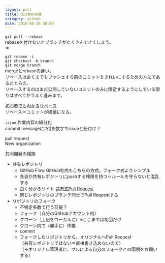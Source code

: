 ```yaml
---
layout: post
title: Git共同作業
category: github
date: 2016-08-26 00:00
---
```

`git pull --rebase`  
rebaseを付けないとブランチがたくさんできてしまう。  
⇒  
  
`git rebase -i`  
`git checkout -b branch`  
`git merge branch`  
mergeとrebaseの違い。  
リベースはあくまでもプッシュする前のコミットをきれいにするための方法であるととらえ、  
リベースするのはまだ公開していないコミットのみに限定するようにしている限りはすべてがうまく進みます。  

[初心者でもわかるリベース](http://liginc.co.jp/web/tool/79390)  
リベース＝コミットが綺麗になる。  
  
`issue`  作業内容の細分化  
commit messageに#付き数字でissueと紐付け？  
  
pull request  
New organization  

共同開発の種類  

- 共有レポジトリ
	* GitHub Flow GitHub社内もこちらの方式。フォーク式よりシンプル
	* 各自が共有レポジトリにpushする権限を持つ＝ルールを守らないと混乱する
	* 良く分かるサイト 
	[共有式Pull Request](http://blog.qnyp.com/2013/05/28/pull-request-for-github-beginners/)
	* 同じレポジトリのブランチ同士でPull Requestする
- リポジトリのフォーク
	* 不特定多数で行う前提？
	* フォーク（自分のGitHubアカウント内）
	* クローン（上記をローカルに）※ここまでは初回だけ
	* クローン内で（勝手に）作業	
	* commit
	* フォークしたリポジトリから、オリジナルへPull Request  
	（共有レポジトリではない＝直接書き込めないので）  
	（→オリジナル管理者に、プルによる自分のフォークとの同期をお願いする）
		








